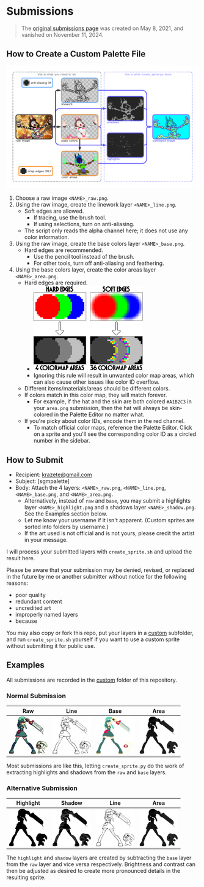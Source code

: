 # Submissions

> The [original submissions page](https://forum.skullgirlsmobile.com/threads/17533) was created on May 8, 2021, and vanished on November 11, 2024.

## How to Create a Custom Palette File

![Palette File Pipeline](sample/create_sprite.png)

1. Choose a raw image `<NAME>_raw.png`.
2. Using the raw image, create the linework layer `<NAME>_line.png`.
   - Soft edges are allowed.
     - If tracing, use the brush tool.
     - If using selections, turn on anti-aliasing.
   - The script only reads the alpha channel here; it does not use any color information.
3. Using the raw image, create the base colors layer `<NAME>_base.png`.
   - Hard edges are recommended.
     - Use the pencil tool instead of the brush.
     - For other tools, turn off anti-aliasing and feathering.
4. Using the base colors layer, create the color areas layer `<NAME>_area.png`.
   - Hard edges are required.
     - ![Edge Example](sample/edges.png)
     - Ignoring this rule will result in unwanted color map areas, which can also cause other issues like color ID overflow.
   - Different items/materials/areas should be different colors.
   - If colors match in this color map, they will match forever.
     - For example, if the hat and the skin are both colored `#A1B2C3` in your `area.png` submission, then the hat will always be skin-colored in the Palette Editor no matter what.
   - If you're picky about color IDs, encode them in the red channel.
     - To match official color maps, reference the Palette Editor. Click on a sprite and you'll see the corresponding color ID as a circled number in the sidebar.

## How to Submit

- Recipient: [krazete@gmail.com](mailto:krazete@gmail.com?subject=%5Bsgmpalette%5D)
- Subject: [sgmpalette]
- Body: Attach the 4 layers: `<NAME>_raw.png`, `<NAME>_line.png`, `<NAME>_base.png`, and `<NAME>_area.png`.
  - Alternatively, instead of `raw` and `base`, you may submit a highlights layer `<NAME>_highlight.png` and a shadows layer `<NAME>_shadow.png`. See the Examples section below.
  - Let me know your username if it isn't apparent. (Custom sprites are sorted into folders by username.)
  - If the art used is not official and is not yours, please credit the artist in your message.

I will process your submitted layers with `create_sprite.sh` and upload the result here.

Please be aware that your submission may be denied, revised, or replaced in the future by me or another submitter without notice for the following reasons:
- poor quality
- redundant content
- uncredited art
- improperly named layers
- because

You may also copy or fork this repo, put your layers in a [custom](custom) subfolder, and run `create_sprite.sh` yourself if you want to use a custom sprite without submitting it for public use.

## Examples

All submissions are recorded in the [custom](custom) folder of this repository.

### Normal Submission

|Raw|Line|Base|Area|
|-|-|-|-|
|<img src="custom/gushen/Annie_redo_raw.png" width="100" alt="Raw Layer">|<img src="custom/gushen/Annie_redo_line.png" width="100" alt="Line Layer">|<img src="custom/gushen/Annie_redo_base.png" width="100" alt="Base Layer">|<img src="custom/gushen/Annie_redo_area.png" width="100" alt="Area Layer">|

Most submissions are like this, letting `create_sprite.py` do the work of extracting highlights and shadows from the `raw` and `base` layers.

### Alternative Submission

|Highlight|Shadow|Line|Area|
|-|-|-|-|
|<img src="custom/gushen/Annie_redo_highlight.png" width="100" alt="Highlight Layer">|<img src="custom/gushen/Annie_redo_shadow.png" width="100" alt="Shadow Layer">|<img src="custom/gushen/Annie_redo_line.png" width="100" alt="Line Layer">|<img src="custom/gushen/Annie_redo_area.png" width="100" alt="Area Layer">|

The `highlight` and `shadow` layers are created by subtracting the `base` layer from the `raw` layer and vice versa respectively. Brightness and contrast can then be adjusted as desired to create more pronounced details in the resulting sprite.

<!--There is yet another option to submit the layers `<NAME>_r.png`, `<NAME>_g.png`, and `<NAME>_b.png` instead. You must have a good understanding of how these palettized sprites work in order to submit these (i.e. you're me).-->

